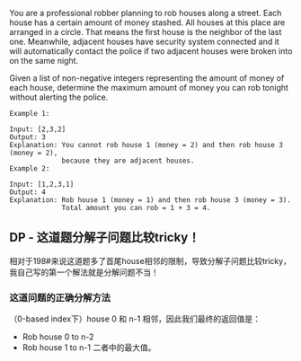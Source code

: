 You are a professional robber planning to rob houses along a street. Each house has a certain amount of money stashed. All houses at this place are arranged in a circle. That means the first house is the neighbor of the last one. Meanwhile, adjacent houses have security system connected and it will automatically contact the police if two adjacent houses were broken into on the same night.

Given a list of non-negative integers representing the amount of money of each house, determine the maximum amount of money you can rob tonight without alerting the police.


	Example 1:

	Input: [2,3,2]
	Output: 3
	Explanation: You cannot rob house 1 (money = 2) and then rob house 3 (money = 2),
	             because they are adjacent houses.
	Example 2:

	Input: [1,2,3,1]
	Output: 4
	Explanation: Rob house 1 (money = 1) and then rob house 3 (money = 3).
	             Total amount you can rob = 1 + 3 = 4.

## DP - 这道题分解子问题比较tricky！

相对于198#来说这道题多了首尾house相邻的限制，导致分解子问题比较tricky，我自己写的第一个解法就是分解问题不当！

### 这道问题的正确分解方法
（0-based index下）house 0 和 n-1 相邻，因此我们最终的返回值是：
+ Rob house 0 to n-2
+ Rob house 1 to n-1
二者中的最大值。